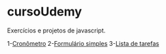 # cursoUdemy
 Exercícios e projetos de javascript.

1-<a href="https://guibaumer.github.io/cursoUdemy/testes/timer-2/index.html">Cronômetro</a>
2-<a href="https://guibaumer.github.io/cursoUdemy/testes/Site1/index.html">Formulário simples</a>
3-<a href="https://guibaumer.github.io/cursoUdemy/testes/listaDeTarefas-2/">Lista de tarefas</a>

